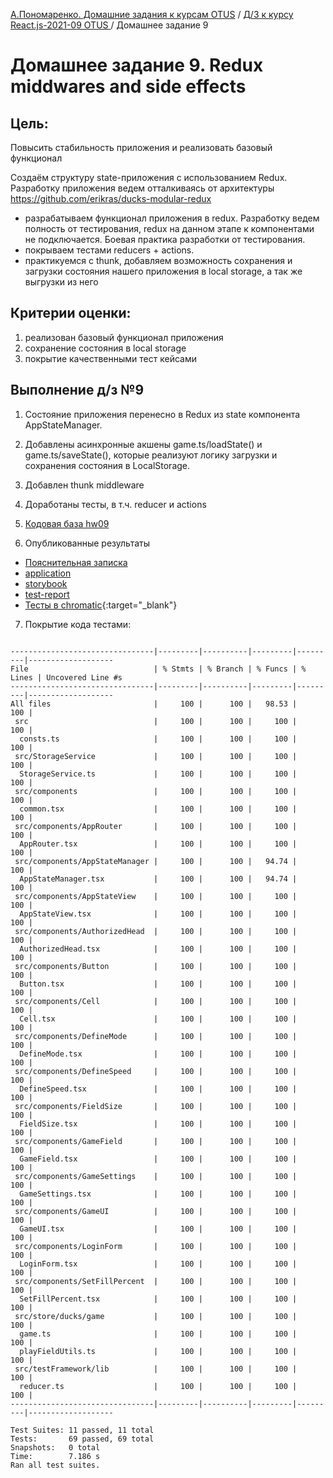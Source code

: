[А.Пономаренко. Домашние задания к курсам OTUS](../../README.md) / [Д/З к курсу React.js-2021-09 OTUS ](../README.md) / Домашнее задание 9

# Домашнее задание 9. Redux middwares and side effects

## Цель:

Повысить стабильность приложения и реализовать базовый функционал

Создаём структуру state-приложения с использованием Redux.
Разработку приложения ведем отталкиваясь от архитектуры https://github.com/erikras/ducks-modular-redux

* разрабатываем функционал приложения в redux. Разработку ведем полность от тестирования, redux на данном этапе к компонентами не подключается. Боевая практика разработки от тестирования.
* покрываем тестами reducers + actions.
* практикуемся с thunk, добавляем возможность сохранения и загрузки состояния нашего приложения в local storage, а так же выгрузки из него


## Критерии оценки:

1. реализован базовый функционал приложения
2. сохранение состояния в local storage
3. покрытие качественными тест кейсами


## Выполнение д/з №9

1. Состояние приложения перенесно в Redux из state компонента AppStateManager.

2. Добавлены асинхронные акшены game.ts/loadState() и game.ts/saveState(), которые реализуют логику загрузки и сохранения состояния в LocalStorage.

3. Добавлен thunk middleware

4. Доработаны тесты, в т.ч. reducer и actions

5. [Кодовая база hw09](https://github.com/alexanderpono/ponomarenko-alex-otus/commits/react-hw9)

6. Опубликованные результаты
* [Пояснительная записка](https://alexanderpono.github.io/ponomarenko-alex-otus/react-2021-09/hw09)
* [application](https://alexanderpono.github.io/ponomarenko-alex-otus/react-2021-09/hw09/application)
* [storybook](https://alexanderpono.github.io/ponomarenko-alex-otus/react-2021-09/hw09/storybook)
* [test-report](https://alexanderpono.github.io/ponomarenko-alex-otus/react-2021-09/hw09/test-report/testResult.html)
* [Тесты в chromatic](https://www.chromatic.com/builds?appId=6168a14038f17a003a388098){:target="_blank"}

7. Покрытие кода тестами:

```

--------------------------------|---------|----------|---------|---------|-------------------
File                            | % Stmts | % Branch | % Funcs | % Lines | Uncovered Line #s 
--------------------------------|---------|----------|---------|---------|-------------------
All files                       |     100 |      100 |   98.53 |     100 |                   
 src                            |     100 |      100 |     100 |     100 |                   
  consts.ts                     |     100 |      100 |     100 |     100 |                   
 src/StorageService             |     100 |      100 |     100 |     100 |                   
  StorageService.ts             |     100 |      100 |     100 |     100 |                   
 src/components                 |     100 |      100 |     100 |     100 |                   
  common.tsx                    |     100 |      100 |     100 |     100 |                   
 src/components/AppRouter       |     100 |      100 |     100 |     100 |                   
  AppRouter.tsx                 |     100 |      100 |     100 |     100 |                   
 src/components/AppStateManager |     100 |      100 |   94.74 |     100 |                   
  AppStateManager.tsx           |     100 |      100 |   94.74 |     100 |                   
 src/components/AppStateView    |     100 |      100 |     100 |     100 |                   
  AppStateView.tsx              |     100 |      100 |     100 |     100 |                   
 src/components/AuthorizedHead  |     100 |      100 |     100 |     100 |                   
  AuthorizedHead.tsx            |     100 |      100 |     100 |     100 |                   
 src/components/Button          |     100 |      100 |     100 |     100 |                   
  Button.tsx                    |     100 |      100 |     100 |     100 |                   
 src/components/Cell            |     100 |      100 |     100 |     100 |                   
  Cell.tsx                      |     100 |      100 |     100 |     100 |                   
 src/components/DefineMode      |     100 |      100 |     100 |     100 |                   
  DefineMode.tsx                |     100 |      100 |     100 |     100 |                   
 src/components/DefineSpeed     |     100 |      100 |     100 |     100 |                   
  DefineSpeed.tsx               |     100 |      100 |     100 |     100 |                   
 src/components/FieldSize       |     100 |      100 |     100 |     100 |                   
  FieldSize.tsx                 |     100 |      100 |     100 |     100 |                   
 src/components/GameField       |     100 |      100 |     100 |     100 |                   
  GameField.tsx                 |     100 |      100 |     100 |     100 |                   
 src/components/GameSettings    |     100 |      100 |     100 |     100 |                   
  GameSettings.tsx              |     100 |      100 |     100 |     100 |                   
 src/components/GameUI          |     100 |      100 |     100 |     100 |                   
  GameUI.tsx                    |     100 |      100 |     100 |     100 |                   
 src/components/LoginForm       |     100 |      100 |     100 |     100 |                   
  LoginForm.tsx                 |     100 |      100 |     100 |     100 |                   
 src/components/SetFillPercent  |     100 |      100 |     100 |     100 |                   
  SetFillPercent.tsx            |     100 |      100 |     100 |     100 |                   
 src/store/ducks/game           |     100 |      100 |     100 |     100 |                   
  game.ts                       |     100 |      100 |     100 |     100 |                   
  playFieldUtils.ts             |     100 |      100 |     100 |     100 |                   
 src/testFramework/lib          |     100 |      100 |     100 |     100 |                   
  reducer.ts                    |     100 |      100 |     100 |     100 |                   
--------------------------------|---------|----------|---------|---------|-------------------

Test Suites: 11 passed, 11 total
Tests:       69 passed, 69 total
Snapshots:   0 total
Time:        7.186 s
Ran all test suites.


```
